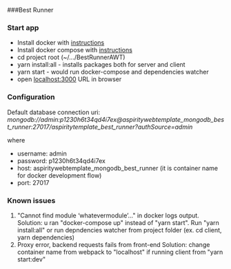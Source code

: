 ###Best Runner

### Start app
* Install docker with [instructions](https://docs.docker.com/install/linux/docker-ce/ubuntu/#set-up-the-repository)
* Install docker compose with [instructions](https://docs.docker.com/compose/install/)
* cd project root (~/.../BestRunnerAWT)
* yarn install:all - installs packages both for server and client
* yarn start - would run docker-compose and dependencies watcher
* open [localhost:3000](http://localhost:3000/) URL in browser

### Configuration
Default database connection uri:
*mongodb://admin:p1230h6t34qd4i7ex@aspiritywebtemplate_mongodb_best_runner:27017/aspiritytemplate_best_runner?authSource=admin*

where
  * username: admin
  * password: p1230h6t34qd4i7ex
  * host: aspiritywebtemplate_mongodb_best_runner (it is container name for docker development flow)
  * port: 27017
  
### Known issues
1. "Cannot find module ‘whatevermodule’..." in docker logs output. 
Solution: u ran "docker-compose up" instead of "yarn start". Run "yarn install:all" or run depndencies watcher from project folder (ex. cd client, yarn dependencies)
2. Proxy error, backend requests fails from front-end
Solution: change container name from webpack to "localhost" if running client from "yarn start:dev"

